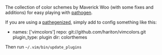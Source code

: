 The collection of color schemes by Maverick Woo (with some fixes and
additions) for easy playing with [pathogen](http://github.com/tpope/vim-pathogen).

If you are using a [pathegenized](http://github.com/hariton/pathogenized),
simply add to config something like this:

  - names: ['vimcolors']
    repo: git://github.com/hariton/vimcolors.git
    plugin_type: plugin
    dir: colorthemes

Then  run `~/.vim/bin/update_plugins`

